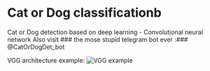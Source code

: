 # Cat or Dog classificationb
Cat or Dog detection based on deep learning - Convolutional neural network
Also visit ### the mose stupid telegram bot ever :### @CatOrDogDet_bot

VGG architecture example:
![VGG example](https://i.ibb.co/rxnRYbx/VGG-30-0.png "VGG example")

